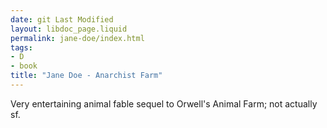 ```yaml
---
date: git Last Modified
layout: libdoc_page.liquid
permalink: jane-doe/index.html
tags:
- D
- book
title: "Jane Doe - Anarchist Farm"
---
```


Very entertaining animal fable sequel to Orwell's Animal Farm; not actually sf.